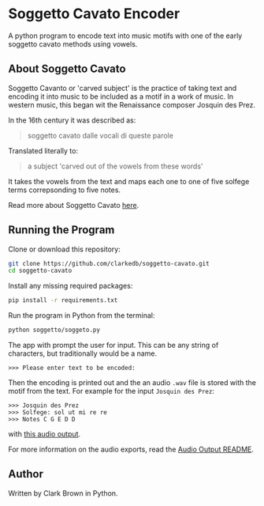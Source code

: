# Soggetto Cavato Encoder

A python program to encode text into music motifs with one of the early soggetto cavato methods using vowels.

## About Soggetto Cavato

Soggetto Cavanto or 'carved subject' is the practice of taking text and encoding it into music to be included as a motif in a work of music. In western music, this began wit the Renaissance composer Josquin des Prez.

In the 16th century it was described as:

>soggetto cavato dalle vocali di queste parole

Translated literally to:

>a subject 'carved out of the vowels from these words'

It takes the vowels from the text and maps each one to one of five solfege terms correpsonding to five notes.

Read more about Soggetto Cavato [here](https://en.wikipedia.org/wiki/Soggetto_cavato).

## Running the Program

Clone or download this repository:

```bash
git clone https://github.com/clarkedb/soggetto-cavato.git
cd soggetto-cavato
```

Install any missing required packages:

```bash
pip install -r requirements.txt
```

Run the program in Python from the terminal:

```bash
python soggetto/soggeto.py
```

The app with prompt the user for input. This can be any string of characters, but traditionally would be a name.

```text
>>> Please enter text to be encoded:
```

Then the encoding is printed out and the an audio `.wav` file is stored with the motif from the text. For example for the input `Josquin des Prez`:

```text
>>> Josquin des Prez
>>> Solfege: sol ut mi re re
>>> Notes C G E D D
```

with [this audio output](audio/josquin_example.wav).

For more information on the audio exports, read the [Audio Output README](audio/README.md).

## Author

Written by Clark Brown in Python.
